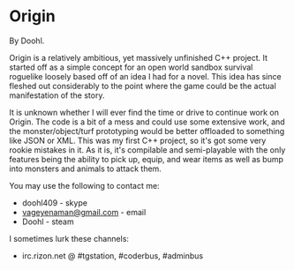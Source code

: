 Origin
======
By Doohl.

Origin is a relatively ambitious, yet massively unfinished C++ project. It started off as a simple concept for an open world sandbox survival roguelike loosely based off of an idea I had for a novel. This idea has since fleshed out considerably to the point where the game could be the actual manifestation of the story.

It is unknown whether I will ever find the time or drive to continue work on Origin. The code is a bit of a mess and could use some extensive work, and the monster/object/turf prototyping would be better offloaded to something like JSON or XML. This was my first C++ project, so it's got some very rookie mistakes in it. As it is, it's compilable and semi-playable with the only features being the ability to pick up, equip, and wear items as well as bump into monsters and animals to attack them.

You may use the following to contact me:

- doohl409 - skype
- vageyenaman@gmail.com - email
- Doohl - steam

I sometimes lurk these channels:
- irc.rizon.net @ #tgstation, #coderbus, #adminbus

